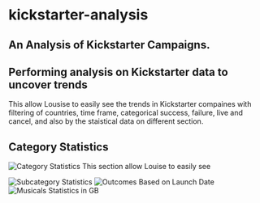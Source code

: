 # kickstarter-analysis

## An Analysis of Kickstarter Campaigns.

## Performing analysis on Kickstarter data to uncover trends
This allow Lousise to easily see the trends in Kickstarter compaines with filtering of countries, time frame, categorical success, failure, live and cancel, and also by the staistical data on different section.

## Category Statistics
![Category Statistics](https://user-images.githubusercontent.com/109114382/185830733-cba79561-4f9b-48b9-942c-2789345e805d.png)
This section allow Louise to easily see 

![Subcategory Statistics](https://user-images.githubusercontent.com/109114382/185830765-3b2c84cc-d259-4e8a-a901-ec1319af7b72.png)
![Outcomes Based on Launch Date](https://user-images.githubusercontent.com/109114382/185830771-34f5f3ad-015e-4cec-8dca-9ef454af9210.png)
![Musicals Statistics in GB](https://user-images.githubusercontent.com/109114382/185831906-e390aec6-2153-4a30-a702-0b393eccfb11.png)
